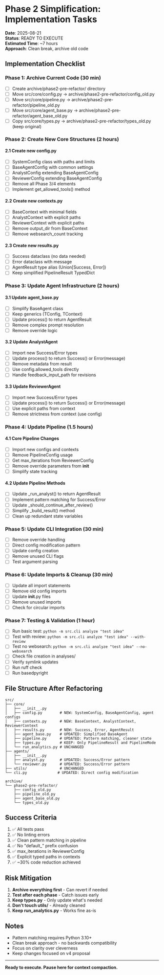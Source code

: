 # Phase 2 Simplification: Implementation Tasks

**Date**: 2025-08-21  
**Status**: READY TO EXECUTE  
**Estimated Time**: ~7 hours  
**Approach**: Clean break, archive old code

## Implementation Checklist

### Phase 1: Archive Current Code (30 min)

- [ ] Create archive/phase2-pre-refactor/ directory
- [ ] Move src/core/config.py → archive/phase2-pre-refactor/config_old.py
- [ ] Move src/core/pipeline.py → archive/phase2-pre-refactor/pipeline_old.py
- [ ] Move src/core/agent_base.py → archive/phase2-pre-refactor/agent_base_old.py
- [ ] Copy src/core/types.py → archive/phase2-pre-refactor/types_old.py (keep original)

### Phase 2: Create New Core Structures (2 hours)

#### 2.1 Create new config.py

- [ ] SystemConfig class with paths and limits
- [ ] BaseAgentConfig with common settings
- [ ] AnalystConfig extending BaseAgentConfig
- [ ] ReviewerConfig extending BaseAgentConfig
- [ ] Remove all Phase 3/4 elements
- [ ] Implement get_allowed_tools() method

#### 2.2 Create new contexts.py

- [ ] BaseContext with minimal fields
- [ ] AnalystContext with explicit paths
- [ ] ReviewerContext with explicit paths
- [ ] Remove output_dir from BaseContext
- [ ] Remove websearch_count tracking

#### 2.3 Create new results.py

- [ ] Success dataclass (no data needed)
- [ ] Error dataclass with message
- [ ] AgentResult type alias (Union[Success, Error])
- [ ] Keep simplified PipelineResult TypedDict

### Phase 3: Update Agent Infrastructure (2 hours)

#### 3.1 Update agent_base.py

- [ ] Simplify BaseAgent class
- [ ] Keep generics (TConfig, TContext)
- [ ] Update process() to return AgentResult
- [ ] Remove complex prompt resolution
- [ ] Remove override logic

#### 3.2 Update AnalystAgent

- [ ] Import new Success/Error types
- [ ] Update process() to return Success() or Error(message)
- [ ] Remove metadata from result
- [ ] Use config.allowed_tools directly
- [ ] Handle feedback_input_path for revisions

#### 3.3 Update ReviewerAgent

- [ ] Import new Success/Error types
- [ ] Update process() to return Success() or Error(message)
- [ ] Use explicit paths from context
- [ ] Remove strictness from context (use config)

### Phase 4: Update Pipeline (1.5 hours)

#### 4.1 Core Pipeline Changes

- [ ] Import new configs and contexts
- [ ] Remove PipelineConfig usage
- [ ] Get max_iterations from ReviewerConfig
- [ ] Remove override parameters from **init**
- [ ] Simplify state tracking

#### 4.2 Update Pipeline Methods

- [ ] Update _run_analyst() to return AgentResult
- [ ] Implement pattern matching for Success/Error
- [ ] Update _should_continue_after_review()
- [ ] Simplify _build_result() method
- [ ] Clean up redundant state variables

### Phase 5: Update CLI Integration (30 min)

- [ ] Remove override handling
- [ ] Direct config modification pattern
- [ ] Update config creation
- [ ] Remove unused CLI flags
- [ ] Test argument parsing

### Phase 6: Update Imports & Cleanup (30 min)

- [ ] Update all import statements
- [ ] Remove old config imports
- [ ] Update **init**.py files
- [ ] Remove unused imports
- [ ] Check for circular imports

### Phase 7: Testing & Validation (1 hour)

- [ ] Run basic test: `python -m src.cli analyze "test idea"`
- [ ] Test with review: `python -m src.cli analyze "test idea" --with-review`
- [ ] Test no websearch: `python -m src.cli analyze "test idea" --no-websearch`
- [ ] Check file creation in analyses/
- [ ] Verify symlink updates
- [ ] Run ruff check
- [ ] Run basedpyright

## File Structure After Refactoring

```text
src/
├── core/
│   ├── __init__.py
│   ├── config.py        # NEW: SystemConfig, BaseAgentConfig, agent configs
│   ├── contexts.py      # NEW: BaseContext, AnalystContext, ReviewerContext
│   ├── results.py       # NEW: Success, Error, AgentResult
│   ├── agent_base.py    # UPDATED: Simplified BaseAgent
│   ├── pipeline.py      # UPDATED: Pattern matching, cleaner state
│   ├── types.py         # KEEP: Only PipelineResult and PipelineMode
│   └── run_analytics.py # UNCHANGED
├── agents/
│   ├── __init__.py
│   ├── analyst.py       # UPDATED: Success/Error pattern
│   └── reviewer.py      # UPDATED: Success/Error pattern
├── utils/               # UNCHANGED
└── cli.py              # UPDATED: Direct config modification

archive/
└── phase2-pre-refactor/
    ├── config_old.py
    ├── pipeline_old.py
    ├── agent_base_old.py
    └── types_old.py
```

## Success Criteria

1. ✅ All tests pass
2. ✅ No linting errors
3. ✅ Clean pattern matching in pipeline
4. ✅ No "default_" prefix confusion
5. ✅ max_iterations in ReviewerConfig
6. ✅ Explicit typed paths in contexts
7. ✅ ~30% code reduction achieved

## Risk Mitigation

1. **Archive everything first** - Can revert if needed
2. **Test after each phase** - Catch issues early
3. **Keep types.py** - Only update what's needed
4. **Don't touch utils/** - Already cleaned
5. **Keep run_analytics.py** - Works fine as-is

## Notes

- Pattern matching requires Python 3.10+
- Clean break approach - no backwards compatibility
- Focus on clarity over cleverness
- Keep changes focused on v4 proposal

---

**Ready to execute. Pause here for context compaction.**

